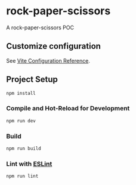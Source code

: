 # rock-paper-scissors

A rock-paper-scissors POC

## Customize configuration

See [Vite Configuration Reference](https://vitejs.dev/config/).

## Project Setup

```sh
npm install
```

### Compile and Hot-Reload for Development

```sh
npm run dev
```

<!-- ### Type-Check

```sh
npm run type-check
``` -->

### Build

```sh
npm run build
```

### Lint with [ESLint](https://eslint.org/)

```sh
npm run lint
```
